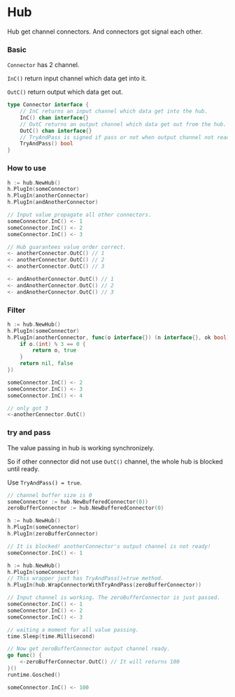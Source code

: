 # Hub

Hub get channel connectors. And connectors got signal each other.

### Basic

`Connector` has 2 channel. 

`InC()` return input channel which data get into it.

`OutC()` return output which data get out. 


```go
type Connector interface {
	// InC returns an input channel which data get into the hub.
    InC() chan interface{}
    // OutC returns an output channel which data get out from the hub.
    OutC() chan interface{}
    // TryAndPass is signed if pass or not when output channel not ready.
    TryAndPass() bool
}
```

### How to use 

```go
h := hub.NewHub()
h.PlugIn(someConnector)
h.PlugIn(anotherConnector)
h.PlugIn(andAnotherConnector)

// Input value propagate all other connectors.
someConnector.InC() <- 1
someConnector.InC() <- 2
someConnector.InC() <- 3

// Hub guarantees value order correct.
<- anotherConnector.OutC() // 1
<- anotherConnector.OutC() // 2
<- anotherConnector.OutC() // 3

<- andAnotherConnector.OutC() // 1
<- andAnotherConnector.OutC() // 2
<- andAnotherConnector.OutC() // 3
```


### Filter 

```go
h := hub.NewHub()
h.PlugIn(someConnector)
h.PlugIn(anotherConnector, func(o interface{}) (n interface{}, ok bool) {
	if o.(int) % 3 == 0 {
		return o, true
	} 
	return nil, false 
})

someConnector.InC() <- 2
someConnector.InC() <- 3
someConnector.InC() <- 4

// only got 3 
<-anotherCennector.OutC()
```

### try and pass 

The value passing in hub is working synchronizely.

So if other connector did not use `OutC()` channel, the whole hub is blocked until ready.

Use `TryAndPass() = true`.

```go
// channel buffer size is 0
someConnector := hub.NewBufferedConnector(0))
zeroBufferConnector := hub.NewBufferedConnector(0)

h := hub.NewHub()
h.PlugIn(someConnector)
h.PlugIn(zeroBufferConnector)

// It is blocked! anotherConnector's output channel is not ready!
someConnector.InC() <- 1
```

```go
h := hub.NewHub()
h.PlugIn(someConnector)
// This wrapper just has TryAndPass()=true method.  
h.PlugIn(hub.WrapConnectorWithTryAndPass(zeroBufferConnector))

// Input channel is working. The zeroBufferConnector is just passed.
someConnector.InC() <- 1
someConnector.InC() <- 2
someConnector.InC() <- 3

// waiting a moment for all value passing.
time.Sleep(time.Millisecond)

// Now get zeroBufferConnector output channel ready.
go func() {
	<-zeroBufferConnector.OutC() // It will returns 100
}()
runtime.Gosched()

someConnector.InC() <- 100
```

